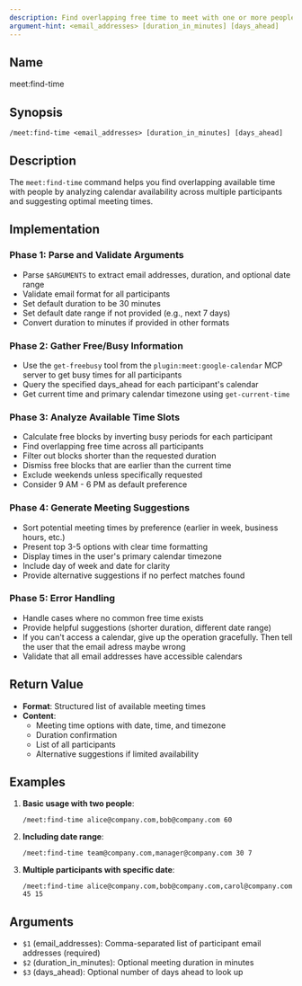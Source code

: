 ```yaml
---
description: Find overlapping free time to meet with one or more people.
argument-hint: <email_addresses> [duration_in_minutes] [days_ahead]
---
```


## Name
meet:find-time

## Synopsis
```
/meet:find-time <email_addresses> [duration_in_minutes] [days_ahead]
```

## Description
The `meet:find-time` command helps you find overlapping available time with people by analyzing calendar availability across multiple participants and suggesting optimal meeting times.

## Implementation

### Phase 1: Parse and Validate Arguments
- Parse `$ARGUMENTS` to extract email addresses, duration, and optional date range
- Validate email format for all participants 
- Set default duration to be 30 minutes
- Set default date range if not provided (e.g., next 7 days)
- Convert duration to minutes if provided in other formats

### Phase 2: Gather Free/Busy Information
- Use the `get-freebusy` tool from the `plugin:meet:google-calendar` MCP server to get busy times for all participants
- Query the specified days_ahead for each participant's calendar
- Get current time and primary calendar timezone using `get-current-time`

### Phase 3: Analyze Available Time Slots
- Calculate free blocks by inverting busy periods for each participant
- Find overlapping free time across all participants
- Filter out blocks shorter than the requested duration
- Dismiss free blocks that are earlier than the current time
- Exclude weekends unless specifically requested
- Consider 9 AM - 6 PM as default preference

### Phase 4: Generate Meeting Suggestions
- Sort potential meeting times by preference (earlier in week, business hours, etc.)
- Present top 3-5 options with clear time formatting
- Display times in the user's primary calendar timezone
- Include day of week and date for clarity
- Provide alternative suggestions if no perfect matches found

### Phase 5: Error Handling
- Handle cases where no common free time exists
- Provide helpful suggestions (shorter duration, different date range)
- If you can't access a calendar, give up the operation gracefully. Then tell the user that the email adress maybe wrong
- Validate that all email addresses have accessible calendars

## Return Value
- **Format**: Structured list of available meeting times
- **Content**:
  - Meeting time options with date, time, and timezone
  - Duration confirmation
  - List of all participants
  - Alternative suggestions if limited availability

## Examples

1. **Basic usage with two people**:
   ```
   /meet:find-time alice@company.com,bob@company.com 60
   ```

2. **Including date range**:
   ```
   /meet:find-time team@company.com,manager@company.com 30 7
   ```

3. **Multiple participants with specific date**:
   ```
   /meet:find-time alice@company.com,bob@company.com,carol@company.com 45 15
   ```

## Arguments
- `$1` (email_addresses): Comma-separated list of participant email addresses (required)
- `$2` (duration_in_minutes): Optional meeting duration in minutes
- `$3` (days_ahead): Optional number of days ahead to look up
